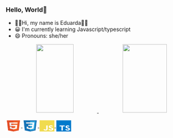 ### Hello, World👋


- 🐱‍🐉Hi, my name is Eduarda🐱‍🏍
- 😀 I'm currently learning Javascript/typescript
- 😄 Pronouns: she/her 

<div align="center">
  <a href="https://github.com/Eduarda-Maria">
  <img height="180em" width="44%" src="https://github-readme-stats.vercel.app/api?username=eduarda-maria&show_icons=false&theme=radical&include_all_commits=true&count_private=true"/>
  <img height="180em" width="48%"src="https://github-readme-stats.vercel.app/api/top-langs/?username=eduarda-maria&layout=compact&langs_count=7&theme=radical"/>
 
         
</div>
 <div style="display: inline_block"><br>
  <img align="center" alt="Eduarda-HTML" height="30" width="40" src="https://raw.githubusercontent.com/devicons/devicon/master/icons/html5/html5-original.svg">
  <img align="center" alt="Eduarda-CSS" height="30" width="40" src="https://raw.githubusercontent.com/devicons/devicon/master/icons/css3/css3-original.svg">
  <img align="center" alt="Eduarda-Js" height="30" width="40" src="https://raw.githubusercontent.com/devicons/devicon/master/icons/javascript/javascript-plain.svg">
  <img align="center" alt="Eduarda-Ts" height="30" width="40" src="https://raw.githubusercontent.com/devicons/devicon/master/icons/typescript/typescript-plain.svg">
</div>
  
